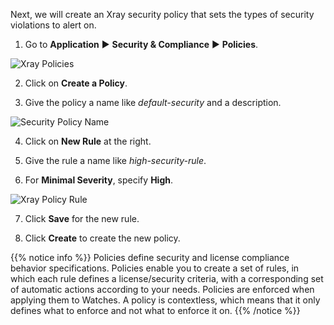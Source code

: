 Next, we will create an Xray security policy that sets the types of security violations to alert on.

1. Go to **Application** ► **Security & Compliance** ► **Policies**.

![Xray Policies](/images/xray-policies.png)

2. Click on **Create a Policy**.

3. Give the policy a name like _default-security_ and a description.

![Security Policy Name](/images/security-policy-name.png)

4. Click on **New Rule** at the right.

5. Give the rule a name like _high-security-rule_.

6. For **Minimal Severity**, specify **High**.

![Xray Policy Rule](/images/xray-policy-rule.png)

7. Click **Save** for the new rule.

8. Click **Create** to create the new policy.

{{% notice info %}}
Policies define security and license compliance behavior specifications. Policies enable you to create a set of rules, in which each rule defines a license/security criteria, with a corresponding set of automatic actions according to your needs. Policies are enforced when applying them to Watches. A policy is contextless, which means that it only defines what to enforce and not what to enforce it on. 
{{% /notice %}}

